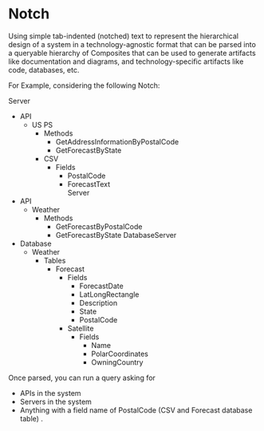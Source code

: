 # Notch
Using simple tab-indented (notched) text to represent the hierarchical design of a system in a technology-agnostic format that can be parsed into a queryable hierarchy of Composites that can be used to generate artifacts like documentation and diagrams, and technology-specific artifacts like code, databases, etc.

For Example, considering the following Notch:

Server
  * API
    * US  PS
      * Methods
        * GetAddressInformationByPostalCode
        * GetForecastByState
      * CSV
        * Fields
            * PostalCode
            * ForecastText            
Server
  * API
    * Weather
      * Methods
        * GetForecastByPostalCode
        * GetForecastByState
DatabaseServer
  * Database
     * Weather
       * Tables
         * Forecast
           * Fields
             * ForecastDate
             * LatLongRectangle
             * Description
             * State
             * PostalCode
           * Satellite
             * Fields
               * Name
               * PolarCoordinates
               * OwningCountry

Once parsed, you can run a query asking for  
- APIs in the system
- Servers in the system 
- Anything with a field name of PostalCode (CSV and Forecast database table)
.

